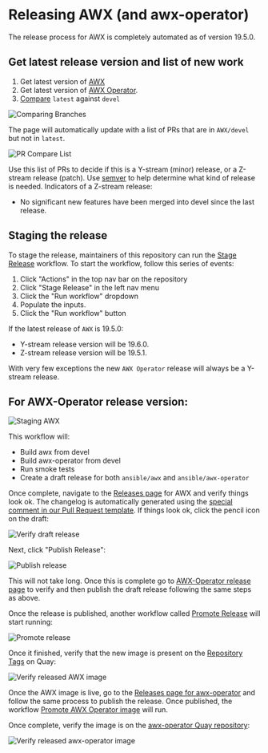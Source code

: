# Releasing AWX (and awx-operator)

The release process for AWX is completely automated as of version 19.5.0.

## Get latest release version and list of new work

1. Get latest version of [AWX](https://github.com/ansible/awx/releases)
2. Get latest version of [AWX Operator](https://github.com/ansible/awx-operator/releases).
3. [Compare](https://github.com/ansible/awx/compare) `latest` against `devel`

![Comparing Branches](img/compare_release_branch.png)

The page will automatically update with a list of PRs that are in `AWX/devel` but not in `latest`.

![PR Compare List](img/pr_compare_list.png)

Use this list of PRs to decide if this is a Y-stream (minor) release, or a Z-stream release (patch). Use [semver](https://semver.org/#summary) to help determine what kind of release is needed. Indicators of a Z-stream release:

- No significant new features have been merged into devel since the last release.

## Staging the release

To stage the release, maintainers of this repository can run the [Stage Release](https://github.com/ansible/awx/blob/devel/.github/workflows/stage.yml) workflow. To start the workflow, follow this series of events:

1. Click "Actions" in the top nav bar on the repository
2. Click "Stage Release" in the left nav menu
3. Click the "Run workflow" dropdown
4. Populate the inputs.
5. Click the "Run workflow" button

If the latest release of `AWX` is 19.5.0:

- Y-stream release version will be 19.6.0.
- Z-stream release version will be 19.5.1.

With very few exceptions the new `AWX Operator` release will always be a Y-stream release.

## For AWX-Operator release version:

![Staging AWX](img/stage-release.png)

This workflow will:

- Build awx from devel
- Build awx-operator from devel
- Run smoke tests
- Create a draft release for both `ansible/awx` and `ansible/awx-operator`

Once complete, navigate to the [Releases page](https://github.com/ansible/awx/releases) for AWX and verify things look ok. The changelog is automatically generated using the [special comment in our Pull Request template](https://github.com/ansible/awx/commit/dc0cc0f910900c506fb6f6ce4366e0e0d1d0ee87). If things look ok, click the pencil icon on the draft:

![Verify draft release](img/verify-draft-release.png)

Next, click "Publish Release":

![Publish release](img/publish-release.png)

This will not take long. Once this is complete go to [AWX-Operator release page](https://github.com/ansible/awx-operator/releases) to verify and then publish the draft release following the same steps as above.

Once the release is published, another workflow called [Promote Release](https://github.com/ansible/awx/actions/workflows/promote.yml) will start running:

![Promote release](img/promote-release.png)

Once it finished, verify that the new image is present on the [Repository Tags](https://quay.io/repository/ansible/awx?tag=latest&tab=tags) on Quay:

![Verify released AWX image](img/verify-released-awx-image.png)

Once the AWX image is live, go to the [Releases page for awx-operator](https://github.com/ansible/awx-operator/releases) and follow the same process to publish the release. Once published, the workflow [Promote AWX Operator image](https://github.com/ansible/awx-operator/actions/workflows/promote.yaml) will run.

Once complete, verify the image is on the [awx-operator Quay repository](https://quay.io/repository/ansible/awx-operator?tab=tags):

![Verify released awx-operator image](img/verify-released-awx-operator-image.png)
